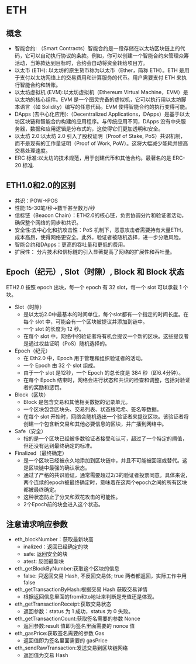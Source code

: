 # ETH

## 概念
- 智能合约: （Smart Contracts）智能合约是一段存储在以太坊区块链上的代码，它可以自动执行协议的条款。例如，你可以创建一个智能合约来管理众筹活动，当筹款达到目标时，合约会自动将资金转给项目方。
- 以太币 (ETH): 以太坊的原生货币称为以太币（Ether，简称 ETH）。ETH 是用于支付以太坊网络上的交易费用和计算服务的代币。用户需要支付 ETH 来执行智能合约和转账。
- 以太坊虚拟机 (EVM):以太坊虚拟机（Ethereum Virtual Machine，EVM）是以太坊的核心组件。EVM 是一个图灵完备的虚拟机，它可以执行用以太坊脚本语言（如 Solidity）编写的任意代码。EVM 使得智能合约的执行变得可能。
- DApps (去中心化应用):（Decentralized Applications，DApps）是基于以太坊区块链和智能合约构建的应用程序。与传统应用不同，DApps 没有中央服务器，数据和应用逻辑是分布式的，这使得它们更加透明和安全。
- 以太坊 2.0:以太坊 2.0 引入了股权证明（Proof of Stake, PoS）共识机制，而不是现有的工作量证明（Proof of Work, PoW）。这将大幅减少能耗并提高交易处理速度。
- ERC 标准:以太坊的技术规范，用于创建代币和其他合约。最著名的是 ERC-20 标准.

## ETH1.0和2.0的区别
- 共识：POW->POS
- 性能:15-30笔/秒->数千甚至数万/秒
- 信标链（Beacon Chain）：ETH2.0的核心链，负责协调分片和验证者活动，确保整个网络的同步和共识。
- 安全性:去中心化和抗攻击性：PoS 机制下，恶意攻击者需要持有大量ETH，成本高昂，使得网络更安全。此外，验证者被随机选择，进一步分散风险。
- 智能合约和DApps：更高的吞吐量和更低的费用。
- 扩展性： 分片技术和信标链的引入显著提高了网络的扩展性和吞吐量。

## Epoch（纪元）, Slot（时隙）, Block 和 Block 状态
ETH2.0 按照 epoch 出块，每一个 epoch 有 32 slot，每一个 slot 可以承载 1 个块。
- Slot（时隙）
  -  是以太坊2.0中最基本的时间单位，每个slot都有一个指定的时间长度。在每个 slot 中，可能会有一个区块被提议并添加到链中。
  -  一个 slot 的长度为 12 秒。
  -  在每个 slot 中，网络中的验证者将有机会提议一个新的区块。这些提议者是通过权益证明（PoS）随机选择的。
-  Epoch（纪元）
   -  在 Eth2.0 中，Epoch 用于管理和组织验证者的活动。
   -  一个 Epoch 由 32 个 slot 组成。
   -  由于一个 slot 是12秒，一个 Epoch 的总长度是 384 秒（即6.4分钟）。
   -  在每个 Epoch 结束时，网络会进行状态和共识的检查和调整，包括对验证者的奖励和惩罚。
-  Block（区块）
   -  Block 是包含交易和其他相关数据的记录单元。
   -  一个区块包含区块头、交易列表、状态根哈希、签名等数据。
   -  在每个 slot 开始时，网络会随机选出一个验证者来提议区块。该验证者将创建一个包含新交易和其他必要信息的区块，并广播到网络中。
-  Safe（安全）
   -  指的是一个区块已经被多数验证者接受和认可，超过了一个特定的阈值，但还没有达到最终确定的标准。
- Finalized（最终确定）
  - 是一个区块已经被永久地添加到区块链中，并且不可能被回滚或替代。这是区块链中最强的确认状态。
  - 通过了严格的共识验证，通常需要超过2/3的验证者投票同意。具体来说，两个连续的epoch被最终确定时，意味着在这两个epoch之间的所有区块都被最终确定。
  - 这种状态防止了分叉和双花攻击的可能性。
  - 2个Epoch前的块会进入这个状态。

## 注意请求响应参数
- eth_blockNumber：获取最新块高
  - inalized：返回已经确定的块
  - safe: 返回安全的块
  - atest: 反回最新块
- eth_getBlockByNumber:获取这个区块的信息
  - false: 只返回交易 Hash, 不反回交易体; true 两者都返回，实际工作中用 false
- eth_getTransactionByHash:根据交易 Hash 获取交易详情
  - 根据返回信息里面的from和to地址来判断是充值还是体现。
- eth_getTransactionReceipt:获取交易状态
  - 返回参数：status 为 1 成功，status 为 0 失败。
- eth_getTransactionCount:获取签名需要的参数 Nonce
  - 返回参数:result 值即为签名里面需要的 nonce 值
- eth_gasPrice:获取签名需要的参数 Gas
  - 返回值即为签名里面需要的 gasPrice
- eth_sendRawTransaction:发送交易到区块链网络
  - 返回值为交易 Hash